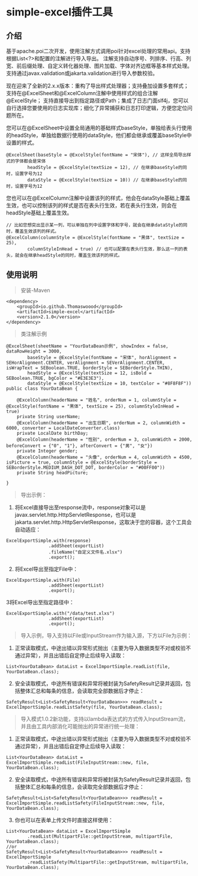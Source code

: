 # simple-excel插件工具

## 介绍
基于apache.poi二次开发，使用注解方式调用poi针对excel处理的常用api。支持根据List<?>和配置的注解进行导入导出。
注解支持自动序号、列排序、行高、列宽、前后缀处理、自定义转化器处理、图片加载、字体对齐边框等基本样式处理。
支持通过javax.validation或jakarta.validation进行导入参数校验。

现在迎来了全新的2.x.x版本：重构了导出样式处理器；支持叠加设置多套样式；支持在@ExcelSheet和@ExcelColumn注解中使用样式的组合注解@ExcelStyle；
支持直接导出到指定路径或Path；集成了日志门面slf4j，您可以自行选择您要使用的日志实现库；细化了异常捕获和日志打印逻辑，方便您定位问题所在。

您可以在@ExcelSheet中设置全局通用的基础样式baseStyle，单独给表头行使用的headStyle，单独给数据行使用的dataStyle，他们都会继承或覆盖baseStyle中设置的样式。
```
@ExcelSheet(baseStyle = @ExcelStyle(fontName = "宋体"), // 这样全局导出样式的字体都会是宋体
        headStyle = @ExcelStyle(textSize = 12), // 在继承baseStyle的同时，设置字号为12
        dataStyle = @ExcelStyle(textSize = 10)) // 在继承baseStyle的同时，设置字号为12
```
您也可以在@ExcelColumn注解中设置该列的样式，他会在dataStyle基础上覆盖生效，也可以控制该列的样式是否在表头行生效，若在表头行生效，则会在headStyle基础上覆盖生效。
```
// 比如您想突出显示某一列，可以单独在列中设置字体和字号，就会在继承dataStyle的同时，覆盖生效该列的样式。
@ExcelColumn(columnStyle = @ExcelStyle(fontName = "黑体", textSize = 25),
        columnStyleInHead = true) // 也可以配置在表头行生效，那么这一列的表头，就会在继承headStyle的同时，覆盖生效该列的样式。
```

## 使用说明
> 安装-Maven
```
<dependency>
    <groupId>io.github.Thomaswoood</groupId>
    <artifactId>simple-excel</artifactId>
    <version>2.1.0</version>
</dependency>
```

> 类注解示例
```
@ExcelSheet(sheetName = "YourDataBean示例", showIndex = false, dataRowHeight = 3000,
        baseStyle = @ExcelStyle(fontName = "宋体", horAlignment = SEHorAlignment.CENTER, verAlignment = SEVerAlignment.CENTER, isWrapText = SEBoolean.TRUE, borderStyle = SEBorderStyle.THIN),
        headStyle = @ExcelStyle(textSize = 12, isBold = SEBoolean.TRUE, bgColor = "#E3E3E3"),
        dataStyle = @ExcelStyle(textSize = 10, textColor = "#8F8F8F"))
public class YourDataBean {

    @ExcelColumn(headerName = "姓名", orderNum = 1, columnStyle = @ExcelStyle(fontName = "黑体", textSize = 25), columnStyleInHead = true)
    private String userName;
    @ExcelColumn(headerName = "出生日期", orderNum = 2, columnWidth = 6000, converter = LocalDateConverter.class)
    private LocalDate birthDay;
    @ExcelColumn(headerName = "性别", orderNum = 3, columnWidth = 2000, beforeConvert = {"0", "1"}, afterConvert = {"男", "女"})
    private Integer gender;
    @ExcelColumn(headerName = "头像", orderNum = 4, columnWidth = 4500, isPicture = true, columnStyle = @ExcelStyle(borderStyle = SEBorderStyle.MEDIUM_DASH_DOT_DOT, borderColor = "#00FF00"))
    private String headPicture;

}
```

> 导出示例：

1. 将Excel直接导出至response流中，response对象可以是javax.servlet.http.HttpServletResponse，也可以是jakarta.servlet.http.HttpServletResponse，这取决于您的容器，这个工具会自动适应：

```
ExcelExportSimple.with(response)
                .addSheet(exportList)
                .fileName("自定义文件名.xlsx")
                .export();
```

2. 将Excel导出至指定File中：

```
ExcelExportSimple.with(File)
                .addSheet(exportList)
                .export();
```

3将Excel导出至指定路径中：

```
ExcelExportSimple.with("/data/test.xlxs")
                .addSheet(exportList)
                .export();
```

> 导入示例，导入支持以File或InputStream作为输入源，下方以File为示例：

1. 正常读取模式，中途出错以异常形式抛出（主要为导入数据类型不对或校验不通过异常），并且出错后自定停止后续导入读取：
```
List<YourDataBean> dataList = ExcelImportSimple.readList(file, YourDataBean.class);
```
2. 安全读取模式，中途所有错误和异常将被封装为SafetyResult记录并返回，包括整体汇总和每条的信息，会读取完全部数据后才停止：
```
SafetyResult<List<SafetyResult<YourDataBean>>> readResult = ExcelImportSimple.readListSafety(file, YourDataBean.class);
```

> 导入模式1.0.2新功能，支持以lambda表达式的方式传入InputStream流，并且由工具内部消化可能抛出的异常进行统一处理：
1. 正常读取模式，中途出错以异常形式抛出（主要为导入数据类型不对或校验不通过异常），并且出错后自定停止后续导入读取：
```
List<YourDataBean> dataList = ExcelImportSimple.readList(FileInputStream::new, file, YourDataBean.class);
```
2. 安全读取模式，中途所有错误和异常将被封装为SafetyResult记录并返回，包括整体汇总和每条的信息，会读取完全部数据后才停止：
```
SafetyResult<List<SafetyResult<YourDataBean>>> readResult = ExcelImportSimple.readListSafety(FileInputStream::new, file, YourDataBean.class);
```
3. 你也可以在表单上传文件时直接这样使用：
```
List<YourDataBean> dataList = ExcelImportSimple
        .readList(MultipartFile::getInputStream, multipartFile, YourDataBean.class);
//or
SafetyResult<List<SafetyResult<YourDataBean>>> readResult = ExcelImportSimple
        .readListSafety(MultipartFile::getInputStream, multipartFile, YourDataBean.class);
```
